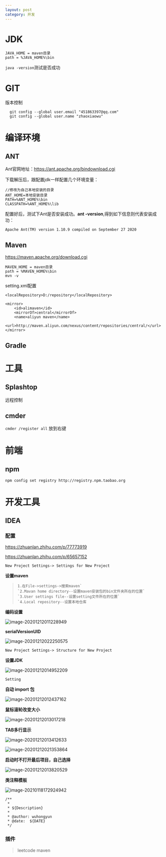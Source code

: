 ```yaml
---
layout: post
category: 开发
---
```

# JDK

```
JAVA_HOME = maven目录
path = %JAVA_HOME%\bin
```

`java -version`测试是否成功

# GIT

版本控制

```
  git config --global user.email "451863397@qq.com"
  git config --global user.name "zhaoxiaowu"
```

# 编译环境

## ANT

Ant官网地址：https://ant.apache.org/bindownload.cgi

下载解压后，跟配置jdk一样配置几个环境变量：

```
//修改为自己本地安装的目录
ANT_HOME=本地安装目录
PATH=%ANT_HOME%\bin
CLASSPATH=%ANT_HOME%\lib
```

配置好后，测试下Ant是否安装成功。**ant -version**,得到如下信息则代表安装成功：

```
Apache Ant(TM) version 1.10.9 compiled on September 27 2020
```

## Maven

https://maven.apache.org/download.cgi

```
MAVEN_HOME = maven目录
path = %MAVEN_HOME%\bin
mvn -v
```

setting.xml配置

```
<localRepository>D:/repository</localRepository>
```

```
<mirror>
    <id>alimaven</id>
    <mirrorOf>central</mirrorOf>
    <name>aliyun maven</name>
    <url>http://maven.aliyun.com/nexus/content/repositories/central/</url>
</mirror>
```

## Gradle

# 工具

## Splashtop

远程控制

## cmder

 `cmder /register all`  放到右键

# 前端

## npm

`npm config set registry http://registry.npm.taobao.org`

# 开发工具

## IDEA

### 配置

https://zhuanlan.zhihu.com/p/77773919

https://zhuanlan.zhihu.com/p/65657152

`New Project Settings-> Settings for New Project`

**设置maven**

> ```
> 1.在File->settings->搜索maven`
> `2.Mavan home directory--设置maven安装包的bin文件夹所在的位置`
> `3.User settings file--设置setting文件所在的位置`
> `4.Local repository--设置本地仓库
> ```

**编码设置**

![image-20201212011228949](https://gitee.com/tostringcc/blog/raw/master/2020/image-20201212011228949.png)

**serialVersionUID** 

![image-20201212022250575](https://gitee.com/tostringcc/blog/raw/master/2020/image-20201212022250575.png)

`New Project Settings-> Structure for New Project`

**设置JDK**

![image-20201212014952209](https://gitee.com/tostringcc/blog/raw/master/2020/image-20201212014952209.png)

`Setting`

**自动 import 包**

![image-20201212012437162](https://gitee.com/tostringcc/blog/raw/master/2020/image-20201212012437162.png)







**鼠标滚轮改变大小**

![image-20201212013017218](https://gitee.com/tostringcc/blog/raw/master/2020/image-20201212013017218.png)

**TAB多行显示**

![image-20201212013412633](https://gitee.com/tostringcc/blog/raw/master/2020/image-20201212013412633.png)

![image-20201212021353864](https://gitee.com/tostringcc/blog/raw/master/2020/image-20201212021353864.png)



**启动时不打开最后项目，自己选择**

![image-20201212013820529](https://gitee.com/tostringcc/blog/raw/master/2020/image-20201212013820529.png)

**类注释模板**

![image-20210118172924942](https://gitee.com/tostringcc/blog/raw/master/2020/image-20210118172924942.png)

```
/**
 *
 * ${Description}
 *
 * @author: wuhongyun
 * @date:  ${DATE}
 */
```

### 插件

> leetcode   maven

